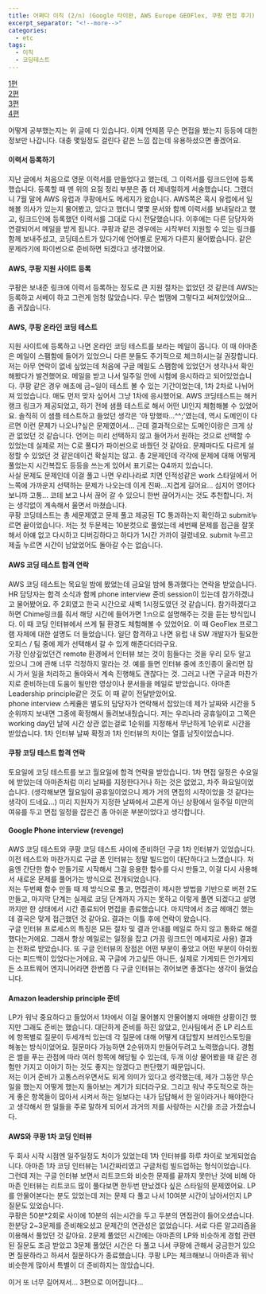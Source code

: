 ```yaml
---
title: 어쩌다 이직 (2/n) (Google 타이완, AWS Europe GEOFlex, 쿠팡 면접 후기)
excerpt_separator: "<!--more-->"
categories:
  - etc
tags:
  - 이직
  - 코딩테스트
---
```


[1편](https://gayuna.github.io/etc/accidental-trans-1/)  
[2편](https://gayuna.github.io/etc/accidental-trans-2/)  
[3편](https://gayuna.github.io/etc/accidental-trans-3/)  
[4편](https://gayuna.github.io/etc/accidental-trans-4/) 

어떻게 공부했는지는 위 글에 다 있습니다. 이제 언제쯤 무슨 면접을 봤는지 등등에 대한 정보만 나갑니다. 대충 몇일정도 걸린다 같은 느낌 잡는데 유용하셨으면 좋겠어요.

#### 이력서 등록하기

지난 글에서 처음으로 영문 이력서를 만들었다고 했는데, 그 이력서를 링크드인에 등록했습니다. 등록할 때 맨 위의 요점 정리 부분은 좀 더 제네럴하게 서술했습니다. 그랬더니 7월 말에 AWS 유럽과 쿠팡에서도 메세지가 왔습니다. AWS쪽은 혹시 유럽에서 일해볼 의사가 있는지 물어봤고, 있다고 했더니 몇몇 문서와 함께 이력서를 보내달라고 했고, 링크드인에 등록했던 이력서를 그대로 다시 전달했습니다. 이후에는 다른 담당자와 연결되어서 메일을 받게 됩니다. 쿠팡과 같은 경우에는 시작부터 지원할 수 있는 링크를 함께 보내주셨고, 코딩테스트가 있다기에 언어별로 문제가 다른지 물어봤습니다. 같은 문제라기에 파이썬으로 준비하면 되겠다고 생각했어요.

#### AWS, 쿠팡 지원 사이트 등록

쿠팡은 보내준 링크에 이력서 등록하는 정도로 큰 지원 절차는 없었던 것 같은데 AWS는 등록하고 서베이 하고 그런게 엄청 많았습니다. 무슨 법땜에 그렇다고 써져있었어요... 좀 귀찮습니다.

#### AWS, 쿠팡 온라인 코딩 테스트

지원 사이트에 등록하고 나면 온라인 코딩 테스트를 보라는 메일이 옵니다. 이 때 아마존은 메일이 스팸함에 들어가 있었으니 다른 분들도 주기적으로 체크하시는걸 권장합니다. 저는 아무 연락이 없네 싶었는데 처음에 구글 메일도 스팸함에 있었던거 생각나서 확인해봤다가 발견했어요. 메일을 받고 나서 일주일 안에 시험에 응시하라고 되어있었습니다. 쿠팡 같은 경우 애초에 금~일이 테스트 볼 수 있는 기간이었는데, 1차 2차로 나뉘어져 있었습니다. 매도 먼저 맞자 싶어서 그냥 1차에 응시했어요.
AWS 코딩테스트는 해커랭크 링크가 제공되었고, 하기 전에 샘플 테스트로 해서 어떤 UI인지 체험해볼 수 있었어요. 솔직히 이 샘플 테스트하고 들었던 생각은 '아 망했따...^^;'였는데, 역시 도메인이 다르면 이런 문제가 나오나?싶은 문제였어서... 근데 결과적으로는 도메인이랑은 크게 상관 없었던 것 같습니다. 언어는 미리 선택하지 않고 들어가서 원하는 것으로 선택할 수 있었는데 실제로 저는 C로 풀다가 파이썬으로 바꿨던 것 같아요. 문제마다도 다르게 설정할 수 있었던 것 같은데이건 확실치는 않고. 총 2문제인데 각각에 문제에 대해 어떻게 풀었는지 시간복잡도 등등을 쓰는게 있어서 표기로는 Q4까지 있습니다.  
사실 문제도 문제인데 이걸 풀고 나면 우리나라로 치면 인적성같은 work 스타일에서 어느쪽에 가까운지 선택하는 문제가 나오는데 이게 진짜...지겹게 길어요... 심지어 영어다보니까 고통... 코테 보고 나서 끊어 갈 수 있으니 한번 끊어가시는 것도 추천합니다. 저는 생각없이 계속해서 울면서 마쳤습니다.  
쿠팡 코딩테스트는 총 세문제였고 문제 풀고 제공된 TC 통과하는지 확인하고 submit누르면 끝이었습니다. 저는 첫 두문제는 10분컷으로 풀었는데 세번째 문제를 접근을 잘못해서 아얘 없고 다시하고 디버깅하다고 하다가 1시간 가까이 걸렸네요. submit 누르고 제출 누르면 시간이 남았었어도 돌아갈 수는 없습니다.

#### AWS 코딩 테스트 합격 연락

AWS 코딩 테스트는 목요일 밤에 봤었는데 금요일 밤에 통과했다는 연락을 받았습니다. HR 담당자는 합격 소식과 함께 phone interview 준비 session이 있는데 참가하겠냐고 물어봤어요. 주 2회였고 한국 시간으로 새벽 1시정도였던 것 같습니다. 참가하겠다고 하면 Chime링크를 줘서 해당 시간에 들어가면 1:n으로 설명해주는 것을 듣는 방식입니다. 이 때 코딩 인터뷰에서 쓰게 될 환경도 체험해볼 수 있었어요. 이 때 GeoFlex 프로그램 자체에 대한 설명도 더 들었습니다. 일단 합격하고 나면 유럽 내 SW 개발자가 필요한 오피스 / 팀 중에 제가 선택해서 갈 수 있게 해준다더라구요.  
가장 인상깊었던건 remote 환경에서 인터뷰 보는 것이 힘들다는 것을 우리 모두 알고 있으니 그에 관해 너무 걱정하지 말라는 것. 예를 들면 인터뷰 중에 초인종이 울리면 잠시 가서 일을 처리하고 돌아와서 계속 진행해도 괜찮다는 것. 그러고 나면 구글과 마찬가지로 준비하는데 도움이 될만한 영상이나 문서들을 메일로 받았습니다. 아마존 Leadership principle같은 것도 이 때 같이 전달받았어요.  
phone interview 스케쥴은 별도의 담당자가 연락해서 잡았는데 제가 날짜와 시간을 5순위까지 보내면 그중에 확정해서 돌려보내줬습니다. 저는 우리나라 공휴일이고 그쪽은 working day인 날에 시간 상관 없는걸로 1순위를 지정해서 무난하게 1순위로 시간을 받았습니다. 1차 인터뷰 날짜 확정과 1차 인터뷰의 차이는 열흘 남짓이었습니다.

#### 쿠팡 코딩 테스트 합격 연락

토요일에 코딩 테스트를 보고 월요일에 합격 연락을 받았습니다. 1차 면접 일정은 수요일에 받았는데 아마존처럼 미리 날짜를 지정한다거나 하는 것은 없었고, 차주 화요일이었습니다. (생각해보면 월요일이 공휴일이었으니 제가 거의 면접의 시작이었을 것 같다는 생각이 드네요...) 미리 지원자가 지정한 날짜에서 고른게 아닌 상황에서 일주일 미만의 여유를 두고 면접 일정을 잡은건 좀 아쉬운 부분이었다고 생각합니다.

#### Google Phone interview (revenge)

AWS 코딩 테스트와 쿠팡 코딩 테스트 사이에 준비하던 구글 1차 인터뷰가 있었습니다. 이전 테스트와 마찬가지로 구글 폰 인터뷰는 정말 빌드업이 대단하다고 느꼈습니다. 처음엔 간단한 함수 만들기로 시작해서 그걸 응용한 함수를 다시 만들고, 이걸 다시 사용해서 새로운 문제를 풀어가는 방식으로 전개되었습니다.  
저는 두번째 함수 만들 때 제 방식으로 풀고, 면접관이 제시한 방법을 기반으로 버젼 2도 만들고, 마지막 단계는 실제로 코딩 단계까지 가지는 못하고 이렇게 풀면 되겠다고 설명까지만 한 상태에서 시간 종료되어 면접을 종료했습니다. 마지막에서 조금 헤매긴 했는데 결국은 맞게 접근했던 것 같아요. 결과는 이틀 후에 연락이 왔습니다.  
구글 인터뷰 프로세스의 특징은 모든 절차 및 결과 안내를 메일로 하지 않고 통화로 해결했다는거에요. 그래서 항상 메일로는 일정을 잡고 (가끔 링크드인 메세지로 사용) 결과는 전화로 받았습니다. 또 구글 인터뷰의 장점은 어떤 부분이 좋았고 어떤 부분이 아쉬웠다는 피드백이 있었다는거에요. 꼭 구글에 가고싶든 아니든, 실제로 가게되든 안가게되든 소프트웨어 엔지니어라면 한번쯤 다 구글 인터뷰는 겪어보면 좋겠다는 생각이 들었습니다.

#### Amazon leadership principle 준비

LP가 워낙 중요하다고 들었어서 1차에서 이걸 물어볼지 안물어볼지 애매한 상황이긴 했지만 그래도 준비는 했습니다. 대단하게 준비를 하진 않았고, 인사팀에서 준 LP 리스트에 항목별로 질문이 두세개씩 있는데 각 질문에 대해 어떻게 대답할지 브레인스토밍을 해놓는 방식이었어요. 질문마다 가능하면 2순위까지 만들어두려고 노력했습니다. 경험은 썰을 푸는 관점에 따라 여러 항목에 해당될 수 있는데, 두개 이상 물어봤을 때 같은 경험만 가지고 이야기 하는 것도 좋지는 않겠다고 판단했기 때문입니다.  
저는 이거 준비가 고통스러우면서도 되게 의미가 있다고 생각했는데, 제가 그동안 무슨 일을 했는지 어떻게 했는지 돌아보는 계기가 되더라구요. 그리고 워낙 주도적으로 하는게 좋은 항목들이 많아서 시켜서 하는 일보다는 내가 답답해서 한 일이라거나 해야한다고 생각해서 한 일들을 주로 말하게 되어서 과거의 저를 사랑하는 시간을 조금 가졌습니다.

#### AWS와 쿠팡 1차 코딩 인터뷰

두 회사 시작 시점엔 일주일정도 차이가 있었는데 1차 인터뷰를 하루 차이로 보게되었습니다. 아마존 1차 코딩 인터뷰는 1시간짜리였고 구글처럼 빌드업하는 형식이었습니다. 그런데 저는 구글 인터뷰 보면서 리트코드와 비슷한 문제를 끝까지 못만난 것에 비해 아마존 인터뷰는 리트코드 많이 풀다보면 한두번 만났겠다 싶은 스타일의 문제였어요. LP를 안물어본다는 분도 있었는데 저는 문제 다 풀고 나서 10여분 시간이 남아서인지 LP 질문도 있었습니다.  
쿠팡은 50분*2회로 사이에 10분의 쉬는시간을 두고 두분의 면접관이 들어오셨습니다. 한분당 2~3문제를 준비해오셨고 문제간의 연관성은 없었습니다. 서로 다른 알고리즘을 이용해서 풀었던 것 같아요. 2문제 풀었던 시간에는 아마존의 LP와 비슷하게 경험 관련된 질문도 조금 받았고 3문제 풀었던 시간은 다 풀고 나서 쿠팡에 관해서 궁금한거 있으면 질문하라고 하셔서 질문하다가 종료했습니다. 쿠팡 LP는 체크해보니 아마존과 워낙 비슷한게 많아서 특별이 더 준비하지는 않았습니다.  

이거 또 너무 길어져서... 3편으로 이어집니다...
